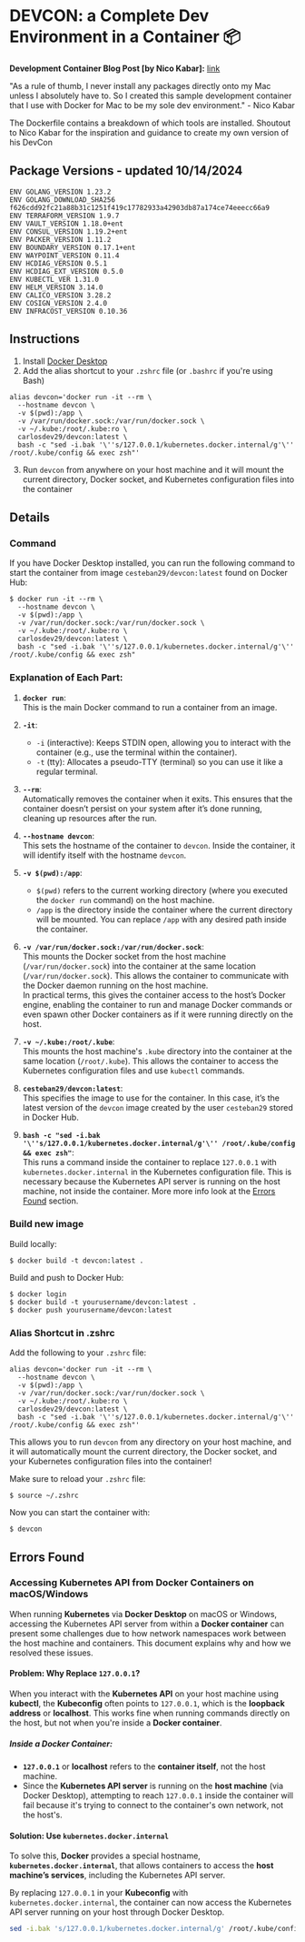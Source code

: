 # DEVCON: a Complete Dev Environment in a Container 📦 

**Development Container Blog Post [by Nico Kabar]:** [link](https://medium.com/@nicolakabar/the-ultimate-development-environment-moving-from-vagrant-to-docker-for-mac-532bcf07e186)

"As a rule of thumb, I never install any packages directly onto my Mac unless I absolutely have to. So I created this sample development container that I use with Docker for Mac to be my sole dev environment." - Nico Kabar

The Dockerfile contains a breakdown of which tools are installed.
Shoutout to Nico Kabar for the inspiration and guidance to create my own version of his DevCon


## Package Versions - updated 10/14/2024
```
ENV GOLANG_VERSION 1.23.2
ENV GOLANG_DOWNLOAD_SHA256 f626cdd92fc21a88b31c1251f419c17782933a42903db87a174ce74eeecc66a9
ENV TERRAFORM_VERSION 1.9.7
ENV VAULT_VERSION 1.18.0+ent
ENV CONSUL_VERSION 1.19.2+ent
ENV PACKER_VERSION 1.11.2
ENV BOUNDARY_VERSION 0.17.1+ent
ENV WAYPOINT_VERSION 0.11.4
ENV HCDIAG_VERSION 0.5.1
ENV HCDIAG_EXT_VERSION 0.5.0
ENV KUBECTL_VER 1.31.0
ENV HELM_VERSION 3.14.0
ENV CALICO_VERSION 3.28.2
ENV COSIGN_VERSION 2.4.0
ENV INFRACOST_VERSION 0.10.36
```
## Instructions

1. Install [Docker Desktop](https://www.docker.com/products/docker-desktop/)
2. Add the alias shortcut to your `.zshrc` file (or `.bashrc` if you're using Bash)
```
alias devcon='docker run -it --rm \
  --hostname devcon \
  -v $(pwd):/app \
  -v /var/run/docker.sock:/var/run/docker.sock \
  -v ~/.kube:/root/.kube:ro \
  carlosdev29/devcon:latest \
  bash -c "sed -i.bak '\''s/127.0.0.1/kubernetes.docker.internal/g'\'' /root/.kube/config && exec zsh"'
```
3. Run `devcon` from anywhere on your host machine and it will mount the current directory, Docker socket, and Kubernetes configuration files into the container

## Details
### Command
If you have Docker Desktop installed, you can run the following command to start the container from image `cesteban29/devcon:latest` found on Docker Hub:

```
$ docker run -it --rm \
  --hostname devcon \
  -v $(pwd):/app \
  -v /var/run/docker.sock:/var/run/docker.sock \
  -v ~/.kube:/root/.kube:ro \
  carlosdev29/devcon:latest \
  bash -c "sed -i.bak '\''s/127.0.0.1/kubernetes.docker.internal/g'\'' /root/.kube/config && exec zsh"
```

### Explanation of Each Part:

1. **`docker run`**:  
   This is the main Docker command to run a container from an image.

2. **`-it`**:  
   - `-i` (interactive): Keeps STDIN open, allowing you to interact with the container (e.g., use the terminal within the container).  
   - `-t` (tty): Allocates a pseudo-TTY (terminal) so you can use it like a regular terminal.

3. **`--rm`**:  
   Automatically removes the container when it exits. This ensures that the container doesn’t persist on your system after it’s done running, cleaning up resources after the run.

4. **`--hostname devcon`**:  
   This sets the hostname of the container to `devcon`. Inside the container, it will identify itself with the hostname `devcon`.

5. **`-v $(pwd):/app`**:  
   - `$(pwd)` refers to the current working directory (where you executed the `docker run` command) on the host machine.  
   - `/app` is the directory inside the container where the current directory will be mounted. You can replace `/app` with any desired path inside the container.

6. **`-v /var/run/docker.sock:/var/run/docker.sock`**:  
   This mounts the Docker socket from the host machine (`/var/run/docker.sock`) into the container at the same location (`/var/run/docker.sock`). This allows the container to communicate with the Docker daemon running on the host machine.  
   In practical terms, this gives the container access to the host’s Docker engine, enabling the container to run and manage Docker commands or even spawn other Docker containers as if it were running directly on the host.

7. **`-v ~/.kube:/root/.kube`**:  
   This mounts the host machine's `.kube` directory into the container at the same location (`/root/.kube`). This allows the container to access the Kubernetes configuration files and use `kubectl` commands.

8. **`cesteban29/devcon:latest`**:  
   This specifies the image to use for the container. In this case, it’s the latest version of the `devcon` image created by the user `cesteban29` stored in Docker Hub.

9. **`bash -c "sed -i.bak '\''s/127.0.0.1/kubernetes.docker.internal/g'\'' /root/.kube/config && exec zsh"`**:  
   This runs a command inside the container to replace `127.0.0.1` with `kubernetes.docker.internal` in the Kubernetes configuration file. This is necessary because the Kubernetes API server is running on the host machine, not inside the container. More more info look at the [Errors Found](#errors-found) section.

### Build new image

Build locally:

```
$ docker build -t devcon:latest .
```

Build and push to Docker Hub:

```
$ docker login
$ docker build -t yourusername/devcon:latest .
$ docker push yourusername/devcon:latest
```

### Alias Shortcut in .zshrc

Add the following to your `.zshrc` file:

```
alias devcon='docker run -it --rm \
  --hostname devcon \
  -v $(pwd):/app \
  -v /var/run/docker.sock:/var/run/docker.sock \
  -v ~/.kube:/root/.kube:ro \
  carlosdev29/devcon:latest \
  bash -c "sed -i.bak '\''s/127.0.0.1/kubernetes.docker.internal/g'\'' /root/.kube/config && exec zsh"'
```

This allows you to run `devcon` from any directory on your host machine, and it will automatically mount the current directory, the Docker socket, and your Kubernetes configuration files into the container! 


Make sure to reload your `.zshrc` file:

```
$ source ~/.zshrc
```

Now you can start the container with:

```
$ devcon
```

## Errors Found
### Accessing Kubernetes API from Docker Containers on macOS/Windows

When running **Kubernetes** via **Docker Desktop** on macOS or Windows, accessing the Kubernetes API server from within a **Docker container** can present some challenges due to how network namespaces work between the host machine and containers. This document explains why and how we resolved these issues.

#### Problem: Why Replace `127.0.0.1`?

When you interact with the **Kubernetes API** on your host machine using **kubectl**, the **Kubeconfig** often points to `127.0.0.1`, which is the **loopback address** or **localhost**. This works fine when running commands directly on the host, but not when you're inside a **Docker container**.

##### Inside a Docker Container:
- **`127.0.0.1`** or **localhost** refers to the **container itself**, not the host machine. 
- Since the **Kubernetes API server** is running on the **host machine** (via Docker Desktop), attempting to reach `127.0.0.1` inside the container will fail because it's trying to connect to the container's own network, not the host's.

#### Solution: Use `kubernetes.docker.internal`

To solve this, **Docker** provides a special hostname, **`kubernetes.docker.internal`**, that allows containers to access the **host machine’s services**, including the Kubernetes API server.

By replacing `127.0.0.1` in your **Kubeconfig** with `kubernetes.docker.internal`, the container can now access the Kubernetes API server running on your host through Docker Desktop.
   
   ```bash
   sed -i.bak 's/127.0.0.1/kubernetes.docker.internal/g' /root/.kube/config
   ```

